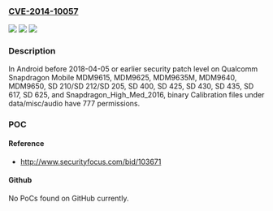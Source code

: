 ### [CVE-2014-10057](https://cve.mitre.org/cgi-bin/cvename.cgi?name=CVE-2014-10057)
![](https://img.shields.io/static/v1?label=Product&message=Snapdragon%20Mobile&color=blue)
![](https://img.shields.io/static/v1?label=Version&message=MDM9615%2C%20MDM9625%2C%20MDM9635M%2C%20MDM9640%2C%20MDM9650%2C%20SD%20210%2FSD%20212%2FSD%20205%2C%20SD%20400%2C%20SD%20425%2C%20SD%20430%2C%20SD%20435%2C%20SD%20617%2C%20SD%20625%2C%20Snapdragon_High_Med_2016%20&color=brightgreen)
![](https://img.shields.io/static/v1?label=Vulnerability&message=Improper%20access%20control%20vulnerability%20in%20Audio.&color=brightgreen)

### Description

In Android before 2018-04-05 or earlier security patch level on Qualcomm Snapdragon Mobile MDM9615, MDM9625, MDM9635M, MDM9640, MDM9650, SD 210/SD 212/SD 205, SD 400, SD 425, SD 430, SD 435, SD 617, SD 625, and Snapdragon_High_Med_2016, binary Calibration files under data/misc/audio have 777 permissions.

### POC

#### Reference
- http://www.securityfocus.com/bid/103671

#### Github
No PoCs found on GitHub currently.

